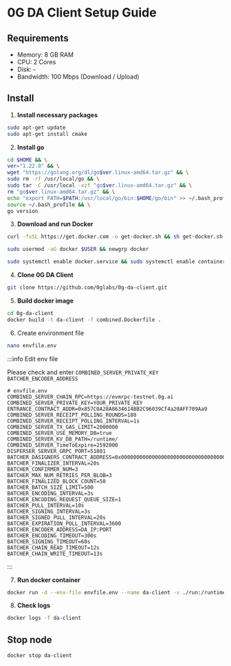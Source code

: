 # 0G DA Client Setup Guide

## Requirements
- Memory: 8 GB RAM
- CPU: 2 Cores
- Disk: -
- Bandwidth: 100 Mbps (Download / Upload)

## Install

1. **Install necessary packages**
```bash
sudo apt-get update
sudo apt-get install cmake
```
2. **Install go**
```bash
cd $HOME && \
ver="1.22.0" && \
wget "https://golang.org/dl/go$ver.linux-amd64.tar.gz" && \
sudo rm -rf /usr/local/go && \
sudo tar -C /usr/local -xzf "go$ver.linux-amd64.tar.gz" && \
rm "go$ver.linux-amd64.tar.gz" && \
echo "export PATH=$PATH:/usr/local/go/bin:$HOME/go/bin" >> ~/.bash_profile && \
source ~/.bash_profile && \
go version
```
3. **Download and run Docker**
```bash
curl -fsSL https://get.docker.com -o get-docker.sh && sh get-docker.sh
```
```bash
sudo usermod -aG docker $USER && newgrp docker
```
```bash
sudo systemctl enable docker.service && sudo systemctl enable containerd.service
```
4. **Clone 0G DA Client**
```bash
git clone https://github.com/0glabs/0g-da-client.git
```
5. **Build docker image**
```bash
cd 0g-da-client
docker build -t da-client -f combined.Dockerfile .
```
6. Create environment file
```bash
nano envfile.env
```
:::info Edit env file

Please check and enter 
`COMBINED_SERVER_PRIVATE_KEY` `BATCHER_ENCODER_ADDRESS`

```dotenv
# envfile.env
COMBINED_SERVER_CHAIN_RPC=https://evmrpc-testnet.0g.ai
COMBINED_SERVER_PRIVATE_KEY=YOUR_PRIVATE_KEY
ENTRANCE_CONTRACT_ADDR=0x857C0A28A8634614BB2C96039Cf4a20AFF709Aa9
COMBINED_SERVER_RECEIPT_POLLING_ROUNDS=180
COMBINED_SERVER_RECEIPT_POLLING_INTERVAL=1s
COMBINED_SERVER_TX_GAS_LIMIT=2000000
COMBINED_SERVER_USE_MEMORY_DB=true
COMBINED_SERVER_KV_DB_PATH=/runtime/
COMBINED_SERVER_TimeToExpire=2592000
DISPERSER_SERVER_GRPC_PORT=51001
BATCHER_DASIGNERS_CONTRACT_ADDRESS=0x0000000000000000000000000000000000001000
BATCHER_FINALIZER_INTERVAL=20s
BATCHER_CONFIRMER_NUM=3
BATCHER_MAX_NUM_RETRIES_PER_BLOB=3
BATCHER_FINALIZED_BLOCK_COUNT=50
BATCHER_BATCH_SIZE_LIMIT=500
BATCHER_ENCODING_INTERVAL=3s
BATCHER_ENCODING_REQUEST_QUEUE_SIZE=1
BATCHER_PULL_INTERVAL=10s
BATCHER_SIGNING_INTERVAL=3s
BATCHER_SIGNED_PULL_INTERVAL=20s
BATCHER_EXPIRATION_POLL_INTERVAL=3600
BATCHER_ENCODER_ADDRESS=DA_IP:PORT
BATCHER_ENCODING_TIMEOUT=300s
BATCHER_SIGNING_TIMEOUT=60s
BATCHER_CHAIN_READ_TIMEOUT=12s
BATCHER_CHAIN_WRITE_TIMEOUT=13s
```
:::

7. **Run docker container**
```bash
docker run -d --env-file envfile.env --name da-client -v ./run:/runtime -p 51001:51001 da-client
```
8. **Check logs**
```bash
docker logs -f da-client
```

## Stop node
```bash
docker stop da-client
```
